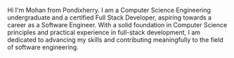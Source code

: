 Hi I'm Mohan from Pondixherry. I am a Computer Science Engineering undergraduate and a certified Full Stack Developer, aspiring towards a career as a Software Engineer. With a solid foundation in Computer Science principles and practical experience in full-stack development, I am dedicated to advancing my skills and contributing meaningfully to the field of software engineering.
<!---
mohancoder2k/mohancoder2k is a ✨ special ✨ repository because its `README.md` (this file) appears on your GitHub profile.
You can click the Preview link to take a look at your changes.
--->
